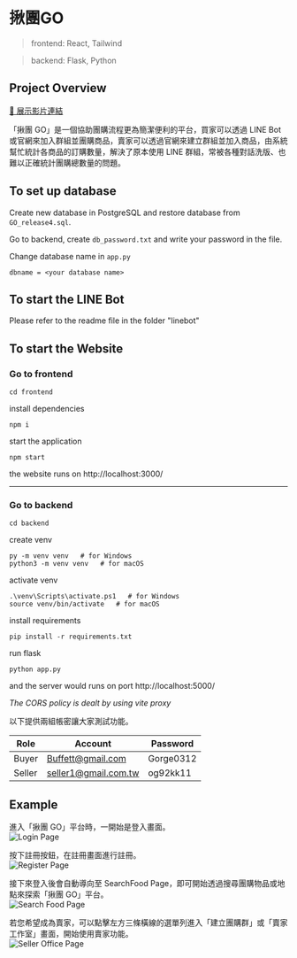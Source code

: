 # 揪團GO

> frontend: React, Tailwind

> backend: Flask, Python

## Project Overview
[🔗 展示影片連結](https://drive.google.com/file/d/1UY1fXgROTleYcxQgEYIOsI1HQPmhJIE-/view)

「揪團 GO」是一個協助團購流程更為簡潔便利的平台，買家可以透過 LINE Bot 或官網來加入群組並團購商品，賣家可以透過官網來建立群組並加入商品，由系統幫忙統計各商品的訂購數量，解決了原本使用 LINE 群組，常被各種對話洗版、也難以正確統計團購總數量的問題。


## To set up database
Create new database in PostgreSQL and restore database from ```GO_release4.sql```.

Go to backend, create ```db_password.txt``` and write your password in the file.

Change database name in ```app.py```
```
dbname = <your database name>
```

## To start the LINE Bot

Please refer to the readme file in the folder "linebot"

## To start the Website



### Go to frontend

```
cd frontend
```
install dependencies
```
npm i
```
start the application

```
npm start
```

the website runs on http://localhost:3000/

---

### Go to backend

```
cd backend
```
create venv

```
py -m venv venv   # for Windows
python3 -m venv venv   # for macOS
```

activate venv

```
.\venv\Scripts\activate.ps1   # for Windows
source venv/bin/activate   # for macOS
```
install requirements

```
pip install -r requirements.txt
```

run flask

```
python app.py
```

and the server would runs on port http://localhost:5000/

<i>The CORS policy is dealt by using vite proxy</i>

以下提供兩組帳密讓大家測試功能。

| Role | Account | Password |
| --- | --- | --- |
| Buyer | Buffett@gmail.com | Gorge0312 |
| Seller | seller1@gmail.com.tw | og92kk11 |


## Example
進入「揪團 GO」平台時，一開始是登入畫面。  
![Login Page](./screenshot/1_login.png)

按下註冊按鈕，在註冊畫面進行註冊。  
![Register Page](./screenshot/2_register.png)

接下來登入後會自動導向至 SearchFood Page，即可開始透過搜尋團購物品或地點來探索「揪團 GO」平台。  
![Search Food Page](./screenshot/3_searchFood.png)

若您希望成為賣家，可以點擊左方三條橫線的選單列進入「建立團購群」或「賣家工作室」畫面，開始使用賣家功能。  
![Seller Office Page](./screenshot/4_sellerOffice.png)


